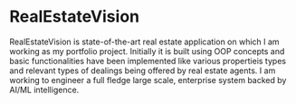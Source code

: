 # RealEstateVision
RealEstateVision is state-of-the-art real estate application on which I am working as my portfolio project. Initially it is built using OOP concepts and basic functionalities have been implemented like various propertieis types and relevant types of dealings being offered by real estate agents.
I am working to engineer a full fledge large scale, enterprise system backed by AI/ML intelligence.

